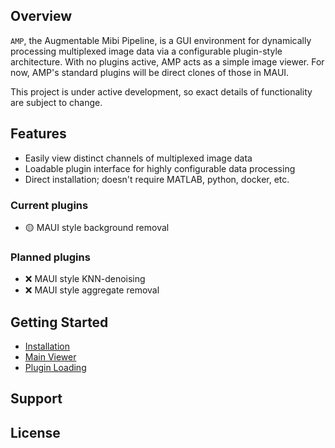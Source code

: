 ## Overview

`AMP`, the Augmentable Mibi Pipeline, is a GUI environment for dynamically processing multiplexed
image data via a configurable plugin-style architecture.  With no plugins active, AMP acts as a 
simple image viewer.  For now, AMP's standard plugins will be direct clones of those in MAUI.

This project is under active development, so exact details of functionality are subject to change.

## Features

- Easily view distinct channels of multiplexed image data
- Loadable plugin interface for highly configurable data processing
- Direct installation; doesn't require MATLAB, python, docker, etc.

### Current plugins

- 🟡 MAUI style background removal

### Planned plugins

- ❌ MAUI style KNN-denoising
- ❌ MAUI style aggregate removal

## Getting Started

 - [Installation](./docs/installation.md)
 - [Main Viewer](./docs/main_viewer.md)
 - [Plugin Loading](./docs/plugin_loading.md)

## Support

## License